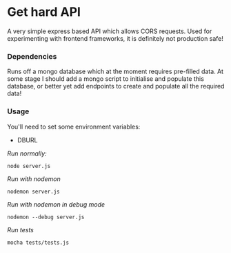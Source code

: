 # Get hard API

A very simple express based API which allows CORS requests. Used for experimenting with frontend frameworks, it is definitely not production safe!

### Dependencies

Runs off a mongo database which at the moment requires pre-filled data. At some stage I should add a mongo script to initialise and populate this database, or better yet add endpoints to create and populate all the required data!

### Usage

You'll need to set some environment variables:

- DBURL

*Run normally:*

`node server.js`

*Run with nodemon*

`nodemon server.js`

*Run with nodemon in debug mode*

`nodemon --debug server.js`

*Run tests*

`mocha tests/tests.js`

